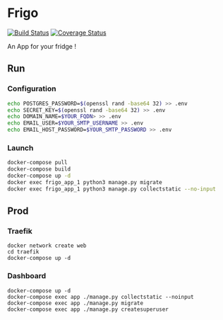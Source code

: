 # Frigo

[![Build Status](https://travis-ci.org/nim65s/frigo.svg?branch=master)](https://travis-ci.org/nim65s/frigo)
[![Coverage Status](https://coveralls.io/repos/github/nim65s/frigo/badge.svg?branch=master)](https://coveralls.io/github/nim65s/frigo?branch=master)

An App for your fridge !

## Run

### Configuration

```bash
echo POSTGRES_PASSWORD=$(openssl rand -base64 32) >> .env
echo SECRET_KEY=$(openssl rand -base64 32) >> .env
echo DOMAIN_NAME=$YOUR_FQDN> >> .env
echo EMAIL_USER=$YOUR_SMTP_USERNAME >> .env
echo EMAIL_HOST_PASSWORD=$YOUR_SMTP_PASSWORD >> .env
```

### Launch

```bash
docker-compose pull
docker-compose build
docker-compose up -d
docker exec frigo_app_1 python3 manage.py migrate
docker exec frigo_app_1 python3 manage.py collectstatic --no-input
```

## Prod

### Traefik

```
docker network create web
cd traefik
docker-compose up -d
```

### Dashboard

```
docker-compose up -d
docker-compose exec app ./manage.py collectstatic --noinput
docker-compose exec app ./manage.py migrate
docker-compose exec app ./manage.py createsuperuser
```
